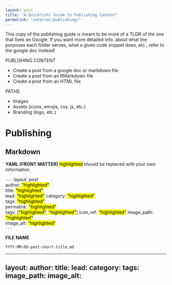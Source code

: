 ```yaml
---
layout: post
title: "A Quick(ish) Guide to Publishing Content"
permalink: "internal/publishing/"
---
```


This copy of the publishing guide is meant to be more of a TLDR of the one that lives on Google. If you want more detailed info. about what the purposes each folder serves, what a given code snippet does, etc., refer to the google doc instead!


PUBLISHING CONTENT

- Create a post from a google doc or markdown file
- Create a post from an RMarkdown file
- Create a post from an HTML file
  
PATHS

- Images
- Assets (icons, emojis, css, js, etc.)
- Branding (logo, etc.)

# Publishing

## Markdown

**YAML (FRONT MATTER)**
<mark>highlighted</mark> should be replaced with your own information.


`---`
layout: post<br>
author: <mark>"highlighted"</mark> <br>
title: <mark>"highlighted"</mark> <br>
lead: <mark>"highlighted"</mark>
category: <mark>"highlighted"</mark> <br>
tags: <mark>"highlighted"</mark> <br>
permalink: <mark>"highlighted"</mark> <br>
tags: [<mark>"highlighted"</mark>, <mark>"highlighted"</mark>]
icon_ref: <mark>"highlighted"</mark>
image_path: <mark>"highlighted"</mark> <br>
image_alt:  <mark>"highlighted"</mark> <br>
`---`

**FILE NAME**

```
YYYY-MM-DD-post-short-title.md
```

---
layout: 
author: 
title: 
lead: 
category: 
tags: 
image_path: 
image_alt: 
---